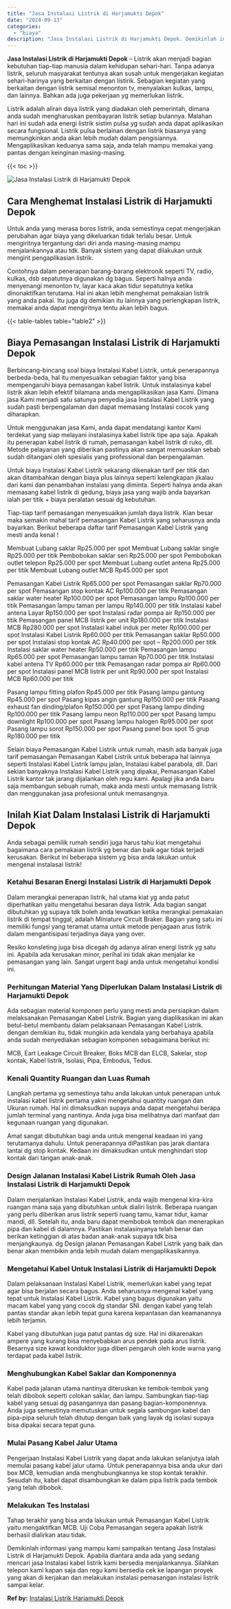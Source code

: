 ```yaml
---
title: "Jasa Instalasi Listrik di Harjamukti Depok"
date: "2024-09-13"
categories: 
  - "biaya"
description: "Jasa Instalasi Listrik di Harjamukti Depok. Demikinlah informasi yang mampu kami sampaikan tentang Jasa Instalasi Listrik di Harjamukti Depok. Apabila dianta..."
---
```


**Jasa Instalasi Listrik di Harjamukti Depok** – Listrik akan menjadi bagian kebutuhan tiap-tiap manusia dalam kehidupan sehari-hari. Tanpa adanya listrik, seluruh masyarakat tentunya akan susah untuk mengerjakan kegiatan sehari-harinya yang berkaitan dengan listirik. Sebagian kegiatan yang berkaitan dengan listrik semisal menonton tv, menyalakan kulkas, lampu, dan lainnya. Bahkan ada juga pekerjaan yg memerlukan listrik.

Listrik adalah aliran daya listrik yang diadakan oleh pemerintah, dimana anda sudah mengharuskan pembayaran listrik setiap bulannya. Malahan hari ini sudah ada energi listrik sistim pulsa yg sudah anda dapat aplikasikan secara fungsional. Listrik pulsa berlainan dengan listrik biasanya yang memungkinkan anda akan lebih mudah dalam pengisiannya. Mengaplikasikan keduanya sama saja, anda telah mampu memakai yang pantas dengan keinginan masing-masing.

{{< toc >}}

![Jasa Instalasi Listrik di Harjamukti Depok](/images/instalasi-listrik-murah31.png)

## Cara Menghemat Instalasi Listrik di Harjamukti Depok

Untuk anda yang merasa boros listrik, anda semestinya cepat mengerjakan perubahan agar biaya yang dikeluarkan tidak terlalu besar. Untuk mengiritnya tergantung dari diri anda masing-masing mampu menjalankannya atau tdk. Banyak sistem yang dapat dilakukan untuk mengirit pengaplikasian listrik.

Contohnya dalam penerapan barang-barang elektronik seperti TV, radio, kulkas, dsb sepatutnya digunakan dg bagus. Seperti halnya anda menyenangi menonton tv, layar kaca akan tidur sepatutnya ketika dinonaktifkan terutama. Hal ini akan lebih menghemat pemakaian listrik yang anda pakai. Itu juga dg demikian itu lainnya yang perlengkapan listrik, memakai anda dapat mengiritnya tentu akan lebih bagus.

{{< table-tables table="table2" >}}

## Biaya Pemasangan Instalasi Listrik di Harjamukti Depok

Berbincang-bincang soal biaya Instalasi Kabel Listrik, untuk penerapannya berbeda-beda, hal itu menyesuaikan sebagian faktor yang bisa mempengaruhi biaya pemasangan kabel listrik. Untuk instalasinya kabel listrik akan lebih efektif bilamana anda mengaplikasikan jasa Kami. Dimana jasa Kami menjadi satu satunya penyedia jasa Instalasi Kabel Listrik yang sudah pasti berpengalaman dan dapat memasang Instalasi cocok yang diharapkan.

Untuk menggunakan jasa Kami, anda dapat mendatangi kantor Kami terdekat yang siap melayani instalasinya kabel listrik tipe apa saja. Apakah itu penerapan kabel listrik di rumah, pemasangan kabel listrik di ruko, dll. Metode pelayanan yang diberikan pastinya akan sangat memuaskan sebab sudah ditangani oleh spesialis yang professional dan berpengalaman.

Untuk biaya Instalasi Kabel Listrik sekarang dikenakan tarif per titik dan akan ditambahkan dengan biaya plus lainnya seperti kelengkapan jikalau dari kami dan penambahan instalasi yang diminta. Seperti halnya anda akan memasang kabel listrik di gedung, biaya jasa yang wajib anda bayarkan ialah per titik + biaya peralatan sesuai dg kebutuhan.

Tiap-tiap tarif pemasangan menyesuaikan jumlah daya listrik. Kian besar maka semakin mahal tarif pemasangan Kabel Listrik yang seharusnya anda bayarkan. Berikut beberapa daftar tarif Pemasangan Kabel Listrik yang mesti anda kenal !

Membuat Lubang saklar Rp25.000 per spot Membuat Lubang saklar single Rp25.000 per titik Pembobokan saklar seri Rp25.000 per spot Pembobokan outlet telepon Rp25.000 per spot Membuat Lubang outlet antena Rp25.000 per titik Membuat Lubang outlet MCB Rp45.000 per spot

Pemasangan Kabel Listrik Rp65.000 per spot Pemasangan saklar Rp70.000 per spot Pemasangan stop kontak AC Rp100.000 per titik Pemasangan saklar water heater Rp100.000 per spot Pemasangan lampu Rp100.000 per titik Pemasangan lampu taman per lampu Rp140.000 per titik Instalasi kabel antena Layar Rp150.000 per spot Instalasi radar pompa air Rp150.000 per titik Pemasangan panel MCB listrik per unit Rp180.000 per titik Instalasi MCB Rp280.000 per spot Instalasi kabel induk per meter Rp100.000 per spot Instalasi Kabel Listrik Rp60.000 per titik Pemasangan saklar Rp50.000 per spot Instalasi stop kontak AC Rp40.000 per spot – Rp200.000 per titik Instalasi saklar water heater Rp50.000 per titik Pemasangan lampu Rp65.000 per spot Pemasangan lampu taman Rp70.000 per titik Instalasi kabel antena TV Rp60.000 per titik Pemasangan radar pompa air Rp60.000 per spot Instalasi panel MCB listrik per unit Rp90.000 per spot Instalasi MCB Rp60.000 per titik

Pasang lampu fitting plafon Rp45.000 per titik Pasang lampu gantung Rp45.000 per spot Pasang kipas angin gantung Rp150.000 per titik Pasang exhaust fan dinding/plafon Rp150.000 per spot Pasang lampu dinding Rp100.000 per titik Pasang lampu neon Rp110.000 per spot Pasang lampu downlight Rp100.000 per spot Pasang lampu halogen Rp95.000 per spot Pasang lampu sorot Rp150.000 per spot Pasang panel box spot 15 grup Rp180.000 per titik

Selain biaya Pemasangan Kabel Listrik untuk rumah, masih ada banyak juga tarif pemasangan Pemasangan Kabel Listrik untuk beberapa hal lainnya seperti Instalasi Kabel Listrik lampu jalan, Instalasi kabel parabola, dll. Dari sekian banyaknya Instalasi Kabel Listrik yang dipakai, Pemasangan Kabel Listrik kantor tak jarang dijalankan oleh regu kami. Apalagi jika anda baru saja membangun sebuah rumah, maka anda mesti untuk memasang listrik dan menggunakan jasa profesional untuk memasangnya.

## Inilah Kiat Dalam Instalasi Listrik di Harjamukti Depok


Anda sebagai pemilik rumah sendiri juga harus tahu kiat mengetahui bagaimana cara pemakaian listrik yg benar dan baik agar tidak terjadi kerusakan. Berikut ini beberapa sistem yg bisa anda lakukan untuk mengenal instalasai listrik!

### Ketahui Besaran Energi Instalasi Listrik di Harjamukti Depok

Dalam merangkai penerapan listrik, hal utama kiat yg anda patut diperhatikan yaitu mengetahui besaran daya listrik. Ada bagian sangat dibutuhkan yg supaya tdk boleh anda lewatkan ketika merangkai pemakaian listrik di tempat tinggal, adalah Miniature Circuit Braker. Bagian yang satu ini memiliki fungsi yang teramat utama untuk metode penjagaan arus listrik dalam mengantisipasi terjadinya daya yang over.

Resiko konsleting juga bisa dicegah dg adanya aliran energi listrik yg satu ini. Apabila ada kerusakan minor, perihal ini tidak akan menjalar ke pemasangan yang lain. Sangat urgent bagi anda untuk mengetahui kondisi ini.

### Perhitungan Material Yang Diperlukan Dalam Instalasi Listrik di Harjamukti Depok

Ada sebagian material komponen perlu yang mesti anda persiapkan dalam melaksanakan Pemasangan Kabel Listrik. Bagian yang diaplikasikan ini akan betul-betul membantu dalam pelaksanaan Pemasangan Kabel Listrik. dengan demikian itu, tidak mungkin ada kendala yang berbahaya apabila anda sudah menyediakan sebagian komponen sebagaimana berikut ini:

MCB, Eart Leakage Circuit Breaker, Boks MCB dan ELCB, Sakelar, stop kontak, Kabel listrik, Isolasi, Pipa, Embodus, Tedus.

### Kenali Quantity Ruangan dan Luas Rumah

Langkah pertama yg semestinya tahu anda lakukan untuk penerapan untuk instalasi kabel listrik pertama yakni mengetahui quantity ruangan dan Ukuran rumah. Hal ini dimaksudkan supaya anda dapat mengetahui berapa jumlah terminal yang nantinya. Anda juga bisa melihatnya dari manfaat dan kegunaan ruangan yang digunakan.

Amat sangat dibutuhkan bagi anda untuk mengenal keadaan ini yang terutamanya dahulu. Untuk penerapannya diPastikan pas jarak diantara lantai dg stop kontak. Kedaan ini dimaksudkan untuk menghindari stop kontak dari tangan anak-anak.

### Design Jalanan Instalasi Kabel Listrik Rumah Oleh Jasa Instalasi Listrik di Harjamukti Depok

Dalam menjalankan Instalasi Kabel Listrik, anda wajib mengenal kira-kira ruangan mana saja yang dibutuhkan untuk dialiri listrik. Beberapa ruangan yang perlu diberikan arus listrik seperti ruang tamu, kamar tidur, kamar mandi, dll. Setelah itu, anda baru dapat membobok tembok dan menerapkan pipa dan kabel di dalamnya. Pastikan instalasinyanya telah benar dan berikan ketinggian di atas badan anak-anak supaya tdk bisa menjangkaunya. dg Design jalanan Pemasangan Kabel Listrik yang baik dan benar akan membikin anda lebih mudah dalam mengaplikasikannya.

### Mengetahui Kabel Untuk Instalasi Listrik di Harjamukti Depok

Dalam pelaksanaan Instalasi Kabel Listrik, memerlukan kabel yang tepat agar bisa berjalan secara bagus. Anda seharusnya mengenal kabel yang tepat untuk Instalasi Kabel Listrik. Kabel yang bagus digunakan yaitu macam kabel yang yang cocok dg standar SNI. dengan kabel yang telah pantas standar akan lebih tepat guna karena kepantasan dan keamanannya lebih terjamin.

Kabel yang dibutuhkan juga patut pantas dg size. Hal ini dikarenakan ampere yang kurang bisa menyebabkan arus pendek pada arus listrik. Besarnya size kawat konduktor juga diberi pengaruh oleh kode warna yang terdapat pada kabel listrik.

### Menghubungkan Kabel Saklar dan Komponennya

Kabel pada jalanan utama nantinya diteruskan ke tembok-tembok yang telah dibobok seperti colokan saklar, dan lampu. Sambungkan tiap-tiap kabel yang sesuai dg pasangannya dan pasang bagian-komponennya. Anda juga semestinya memutuskan untuk segala sambungan kabel dan pipa-pipa seluruh telah ditutup dengan baik yang layak dg isolasi supaya bisa dipakai secara tepat guna.

### Mulai Pasang Kabel Jalur Utama

Pengerjaan Instalasi Kabel Listrik yang dapat anda lakukan selanjutya ialah memulai pasang kabel jalur utama. Untuk penerapannya bisa anda ukur dari box MCB, kemudian anda menghubungkannya ke stop kontak terakhir. Sesudah itu, kabel dapat disambungkan ke dalam pipa listrik pada tembok yang telah dibobok.

### Melakukan Tes Instalasi

Tahap terakhir yang bisa anda lakukan untuk Pemasangan Kabel Listrik yaitu mengaktifkan MCB. Uji Coba Pemasangan segera apakah listrik berhasil dialirkan atau tidak.

Demikinlah informasi yang mampu kami sampaikan tentang Jasa Instalasi Listrik di Harjamukti Depok. Apabila diantara anda ada yang sedang mencari jasa Instalasi kabel listrik kami bersedia menjalankannya. Silahkan telepon kami kapan saja dan regu kami bersedia cek ke lapangan proyek yang akan di kerjakan dan melakukan instalasi pemasangan instalasi listrik sampai kelar.

**Ref by:** [Instalasi Listrik Harjamukti Depok](https://id.wikipedia.org/wiki/Instalasi)
